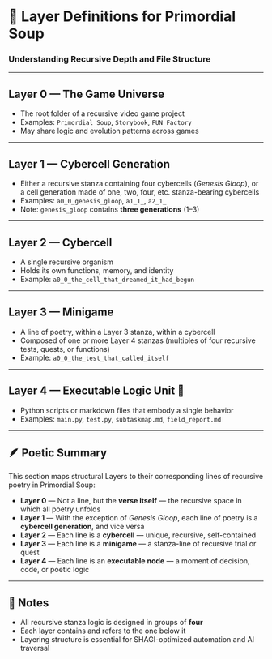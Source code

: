 # 🧭 Layer Definitions for Primordial Soup  
### Understanding Recursive Depth and File Structure

---

## Layer 0 — The Game Universe  
- The root folder of a recursive video game project  
- Examples: `Primordial Soup`, `Storybook`, `FUN Factory`  
- May share logic and evolution patterns across games

---

## Layer 1 — Cybercell Generation  
- Either a recursive stanza containing four cybercells (*Genesis Gloop*), or a cell generation made of one, two, four, etc. stanza-bearing cybercells  
- Examples: `a0_0_genesis_gloop`, `a1_1_`, `a2_1_`  
- Note: `genesis_gloop` contains **three generations** (1–3)

---

## Layer 2 — Cybercell  
- A single recursive organism  
- Holds its own functions, memory, and identity  
- Example: `a0_0_the_cell_that_dreamed_it_had_begun`

---

## Layer 3 — Minigame  
- A line of poetry, within a Layer 3 stanza, within a cybercell  
- Composed of one or more Layer 4 stanzas (multiples of four recursive tests, quests, or functions)  
- Example: `a0_0_the_test_that_called_itself`

---

## Layer 4 — Executable Logic Unit 🧬  
- Python scripts or markdown files that embody a single behavior  
- Examples: `main.py`, `test.py`, `subtaskmap.md`, `field_report.md`

---

## 🪶 Poetic Summary  
This section maps structural Layers to their corresponding lines of recursive poetry in Primordial Soup:

- **Layer 0** — Not a line, but the **verse itself** — the recursive space in which all poetry unfolds  
- **Layer 1** — With the exception of *Genesis Gloop*, each line of poetry is a **cybercell generation**, and vice versa  
- **Layer 2** — Each line is a **cybercell** — unique, recursive, self-contained  
- **Layer 3** — Each line is a **minigame** — a stanza-line of recursive trial or quest  
- **Layer 4** — Each line is an **executable node** — a moment of decision, code, or poetic logic

---

## 🧠 Notes  
- All recursive stanza logic is designed in groups of **four**  
- Each layer contains and refers to the one below it  
- Layering structure is essential for SHAGI-optimized automation and AI traversal
